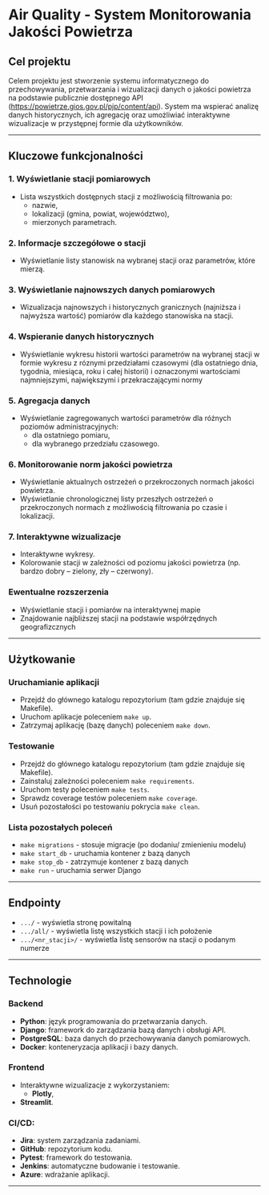 # Air Quality - System Monitorowania Jakości Powietrza

## Cel projektu
Celem projektu jest stworzenie systemu informatycznego do przechowywania, przetwarzania i wizualizacji danych o jakości powietrza na podstawie publicznie dostępnego API (https://powietrze.gios.gov.pl/pjp/content/api). System ma wspierać analizę danych historycznych, ich agregację oraz umożliwiać interaktywne wizualizacje w przystępnej formie dla użytkowników.

---

## Kluczowe funkcjonalności
### 1. Wyświetlanie stacji pomiarowych
- Lista wszystkich dostępnych stacji z możliwością filtrowania po:
  - nazwie,
  - lokalizacji (gmina, powiat, województwo),
  - mierzonych parametrach.

### 2. Informacje szczegółowe o stacji
- Wyświetlanie listy stanowisk na wybranej stacji oraz parametrów, które mierzą.

### 3. Wyświetlanie najnowszych danych pomiarowych
- Wizualizacja najnowszych i historycznych granicznych (najniższa i najwyższa wartość) pomiarów dla każdego stanowiska na stacji.

### 4. Wspieranie danych historycznych
- Wyświetlanie wykresu historii wartości parametrów na wybranej stacji w formie wykresu z róznymi przedziałami czasowymi (dla ostatniego dnia, tygodnia, miesiąca, roku i całej historii) i oznaczonymi wartościami najmniejszymi, największymi i przekraczającymi normy

### 5. Agregacja danych
- Wyświetlanie zagregowanych wartości parametrów dla różnych poziomów administracyjnych:
  - dla ostatniego pomiaru,
  - dla wybranego przedziału czasowego.

### 6. Monitorowanie norm jakości powietrza
- Wyświetlanie aktualnych ostrzeżeń o przekroczonych normach jakości powietrza.
- Wyświetlanie chronologicznej listy przeszłych ostrzeżeń o przekroczonych normach z możliwością filtrowania po czasie i lokalizacji.

### 7. Interaktywne wizualizacje
- Interaktywne wykresy.
- Kolorowanie stacji w zależności od poziomu jakości powietrza (np. bardzo dobry – zielony, zły – czerwony).

### Ewentualne rozszerzenia
- Wyświetlanie stacji i pomiarów na interaktywnej mapie
- Znajdowanie najbliższej stacji na podstawie współrzędnych geografizcznych

---

## Użytkowanie

### Uruchamianie aplikacji

- Przejdź do głównego katalogu repozytorium (tam gdzie znajduje się Makefile).
- Uruchom aplikacje poleceniem `make up`.
- Zatrzymaj aplikację (bazę danych) poleceniem `make down`.

### Testowanie

- Przejdź do głównego katalogu repozytorium (tam gdzie znajduje się Makefile).
- Zainstaluj zależności poleceniem `make requirements`.
- Uruchom testy poleceniem `make tests`.
- Sprawdz coverage testów poleceniem `make coverage`.
- Usuń pozostałości po testowaniu pokrycia `make clean`.

### Lista pozostałych poleceń
- `make migrations` - stosuje migracje (po dodaniu/ zmienieniu modelu)
- `make start_db` - uruchamia kontener z bazą danych
- `make stop_db` - zatrzymuje kontener z bazą danych
- `make run` - uruchamia serwer Django

---

## Endpointy

- `.../` - wyświetla stronę powitalną
- `.../all/` - wyświetla listę wszystkich stacji i ich położenie
- `.../<nr_stacji>/` - wyświetla listę sensorów na stacji o podanym numerze

---

## Technologie

### Backend
- **Python**: język programowania do przetwarzania danych.
- **Django**: framework do zarządzania bazą danych i obsługi API.
- **PostgreSQL**: baza danych do przechowywania danych pomiarowych.
- **Docker**: konteneryzacja aplikacji i bazy danych.

### Frontend
- Interaktywne wizualizacje z wykorzystaniem:
  - **Plotly**,
- **Streamlit**.

### CI/CD:
- **Jira**: system zarządzania zadaniami.
- **GitHub**: repozytorium kodu.
- **Pytest**: framework do testowania.
- **Jenkins**: automatyczne budowanie i testowanie.
- **Azure**: wdrażanie aplikacji.

---
